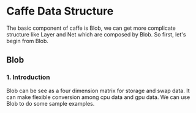 # Caffe Data Structure
The basic component of caffe is Blob, we can get more complicate structure like Layer and Net which are composed by Blob. So first, let's begin from Blob.
## Blob
### 1. Introduction
Blob can be see as a four dimension matrix for storage and swap data. It can make flexible conversion among cpu data and gpu data. We can use Blob to do some sample examples.
